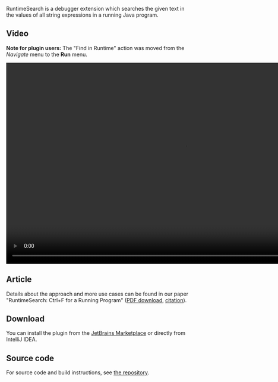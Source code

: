 RuntimeSearch is a debugger extension which searches the given text in the values of all string expressions in a running Java program.

## Video

**Note for plugin users:** The "Find in Runtime" action was moved from the *Navigate* menu to the **Run** menu.

<video width="960" height="540" controls>
  <source src="video.mp4" type="video/mp4">
</video>

## Article

Details about the approach and more use cases can be found in our paper "RuntimeSearch: Ctrl+F for a Running Program" ([PDF download](https://sulir.github.io/papers/Sulir17runtimesearch.pdf), [citation](https://dl.acm.org/citation.cfm?id=3155613)).

## Download

You can install the plugin from the [JetBrains Marketplace](https://plugins.jetbrains.com/plugin/16527-runtimesearch) or directly from IntelliJ IDEA.

## Source code

For source code and build instructions, see [the repository](https://github.com/sulir/runtimesearch).